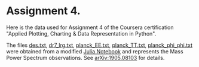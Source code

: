 # Assignment 4.
Here is the data used for Assignment 4 of the Coursera certification "Applied Plotting, Charting & Data Representation in Python". 

The files [des.txt](https://github.com/losvaldote/MPS_for_homework_4/blob/main/des.txt), [dr7_lrg.txt](https://github.com/losvaldote/MPS_for_homework_4/blob/main/dr7_lrg.txt), [planck_EE.txt](https://github.com/losvaldote/MPS_for_homework_4/blob/main/planck_EE.txt), [planck_TT.txt](https://github.com/losvaldote/MPS_for_homework_4/blob/main/planck_TT.txt), [planck_phi_phi.txt](https://github.com/losvaldote/MPS_for_homework_4/blob/main/planck_phi_phi.txt) were obtained from a modified [Julia Notebook](https://github.com/marius311/mpk_compilation) and represents the Mass Power Spectrum observations. See [arXiv:1905.08103](https://arxiv.org/abs/1905.08103) for details.
